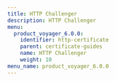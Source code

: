 ```yaml
---
title: HTTP Challenger
description: HTTP Challenger
menu:
  product_voyager_6.0.0:
    identifier: http-certificate
    parent: certificate-guides
    name: HTTP Challenger
    weight: 10
menu_name: product_voyager_6.0.0
---
```


